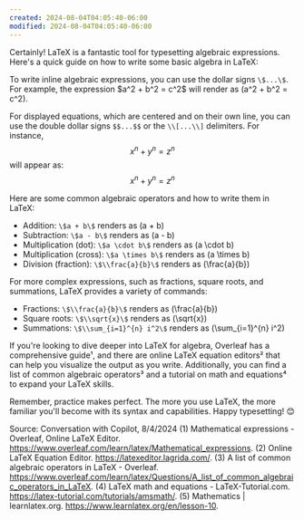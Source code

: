 ```yaml
---
created: 2024-08-04T04:05:40-06:00
modified: 2024-08-04T04:05:40-06:00
---
```


Certainly! LaTeX is a fantastic tool for typesetting algebraic expressions. Here's a quick guide on how to write some basic algebra in LaTeX:

To write inline algebraic expressions, you can use the dollar signs `\$...\$`. For example, the expression \$a^2 + b^2 = c^2\$ will render as \(a^2 + b^2 = c^2\).

For displayed equations, which are centered and on their own line, you can use the double dollar signs `$$...$$` or the `\\[...\\]` delimiters. For instance, $$x^n + y^n = z^n$$ will appear as:
$$
x^n + y^n = z^n
$$

Here are some common algebraic operators and how to write them in LaTeX:
- Addition: `\$a + b\$` renders as \(a + b\)
- Subtraction: `\$a - b\$` renders as \(a - b\)
- Multiplication (dot): `\$a \cdot b\$` renders as \(a \cdot b\)
- Multiplication (cross): `\$a \times b\$` renders as \(a \times b\)
- Division (fraction): `\$\\frac{a}{b}\$` renders as \(\frac{a}{b}\)

For more complex expressions, such as fractions, square roots, and summations, LaTeX provides a variety of commands:
- Fractions: `\$\\frac{a}{b}\$` renders as \(\frac{a}{b}\)
- Square roots: `\$\\sqrt{x}\$` renders as \(\sqrt{x}\)
- Summations: `\$\\sum_{i=1}^{n} i^2\$` renders as \(\sum_{i=1}^{n} i^2\)

If you're looking to dive deeper into LaTeX for algebra, Overleaf has a comprehensive guide¹, and there are online LaTeX equation editors² that can help you visualize the output as you write. Additionally, you can find a list of common algebraic operators³ and a tutorial on math and equations⁴ to expand your LaTeX skills.

Remember, practice makes perfect. The more you use LaTeX, the more familiar you'll become with its syntax and capabilities. Happy typesetting! 😊

Source: Conversation with Copilot, 8/4/2024
(1) Mathematical expressions - Overleaf, Online LaTeX Editor. https://www.overleaf.com/learn/latex/Mathematical_expressions.
(2) Online LaTeX Equation Editor. https://latexeditor.lagrida.com/.
(3) A list of common algebraic operators in LaTeX - Overleaf. https://www.overleaf.com/learn/latex/Questions/A_list_of_common_algebraic_operators_in_LaTeX.
(4) LaTeX math and equations - LaTeX-Tutorial.com. https://latex-tutorial.com/tutorials/amsmath/.
(5) Mathematics | learnlatex.org. https://www.learnlatex.org/en/lesson-10.
